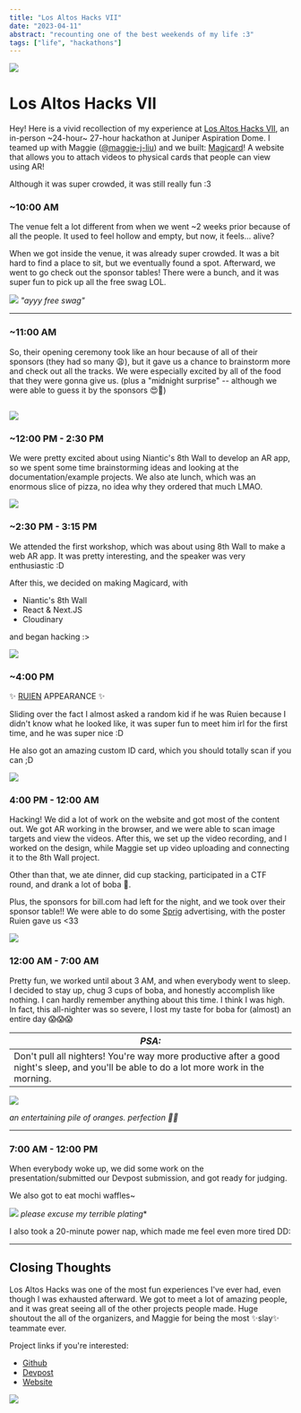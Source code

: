 ```yaml
---
title: "Los Altos Hacks VII"
date: "2023-04-11"
abstract: "recounting one of the best weekends of my life :3"
tags: ["life", "hackathons"]
---
```


![](/images/LAH/cover.JPG)

# Los Altos Hacks VII

Hey! Here is a vivid recollection of my experience at [Los Altos Hacks VII](https://losaltoshacks.com), an in-person ~24-hour~ 27-hour hackathon at Juniper Aspiration Dome. I teamed up with Maggie ([@maggie-j-liu](https://github.com/maggie-j-liu)) and we built: [Magicard](https://github.com/maggie-j-liu/magicard)! A website that allows you to attach videos to physical cards that people can view using AR!

Although it was super crowded, it was still really fun :3

### ~10:00 AM

The venue felt a lot different from when we went ~2 weeks prior because of all the people. It used to feel hollow and empty, but now, it feels... alive?

When we got inside the venue, it was already super crowded. It was a bit hard to find a place to sit, but we eventually found a spot. Afterward, we went to go check out the sponsor tables! There were a bunch, and it was super fun to pick up all the free swag LOL.

![](/images/LAH/swag.JPG)
_"ayyy free swag"_

---

### ~11:00 AM

So, their opening ceremony took like an hour because of all of their sponsors (they had so many 😩), but it gave us a chance to brainstorm more and check out all the tracks. We were especially excited by all of the food that they were gonna give us. (plus a "midnight surprise" -- although we were able to guess it by the sponsors 😍🧋)

## ![](/images/LAH/opening.JPG)

### ~12:00 PM - 2:30 PM

We were pretty excited about using Niantic's 8th Wall to develop an AR app, so we spent some time brainstorming ideas and looking at the documentation/example projects. We also ate lunch, which was an enormous slice of pizza, no idea why they ordered that much LMAO.

![](/images/LAH/lunch.JPG)

### ~2:30 PM - 3:15 PM

We attended the first workshop, which was about using 8th Wall to make a web AR app. It was pretty interesting, and the speaker was very enthusiastic :D

After this, we decided on making Magicard, with

- Niantic's 8th Wall
- React & Next.JS
- Cloudinary

and began hacking :>

![](/images/LAH/workshop.JPG)

### ~4:00 PM

✨ [RUIEN](https://rluo.dev) APPEARANCE ✨

Sliding over the fact I almost asked a random kid if he was Ruien because I didn't know what he looked like, it was super fun to meet him irl for the first time, and he was super nice :D

He also got an amazing custom ID card, which you should totally scan if you can ;D

![](/images/LAH/ruien_id.JPG)

### 4:00 PM - 12:00 AM

Hacking! We did a lot of work on the website and got most of the content out. We got AR working in the browser, and we were able to scan image targets and view the videos. After this, we set up the video recording, and I worked on the design, while Maggie set up video uploading and connecting it to the 8th Wall project.

Other than that, we ate dinner, did cup stacking, participated in a CTF round, and drank a lot of boba 🧋.

Plus, the sponsors for bill.com had left for the night, and we took over their sponsor table!! We were able to do some [Sprig](https://sprig.hackclub.com/) advertising, with the poster Ruien gave us <33

![](/images/LAH/sponsor_takeover.JPG)

### 12:00 AM - 7:00 AM

Pretty fun, we worked until about 3 AM, and when everybody went to sleep. I decided to stay up, chug 3 cups of boba, and honestly accomplish like nothing. I can hardly remember anything about this time. I think I was high. In fact, this all-nighter was so severe, I lost my taste for boba for (almost) an entire day 😱😱😱

| _PSA:_                                                                                                                                   |
| ---------------------------------------------------------------------------------------------------------------------------------------- |
| Don't pull all nighters! You're way more productive after a good night's sleep, and you'll be able to do a lot more work in the morning. |

![](/images/LAH/ORANGETOWER.JPG)

_an entertaining pile of oranges. perfection 🧑‍🍳_

---

### 7:00 AM - 12:00 PM

When everybody woke up, we did some work on the presentation/submitted our Devpost submission, and got ready for judging.

We also got to eat mochi waffles~

![](/images/LAH/waffles.JPG)
_please excuse my terrible plating_\*

I also took a 20-minute power nap, which made me feel even more tired DD:

---

## Closing Thoughts

Los Altos Hacks was one of the most fun experiences I've ever had, even though I was exhausted afterward. We got to meet a lot of amazing people, and it was great seeing all of the other projects people made. Huge shoutout the all of the
organizers, and Maggie for being the most ✨slay✨ teammate ever.

Project links if you're interested:

- [Github](https://github.com/maggie-j-liu/magicard)
- [Devpost](https://devpost.com/software/magicard)
- [Website](https://magicard.vercel.app)

![](/images/LAH/WEFINISHED.JPG)
